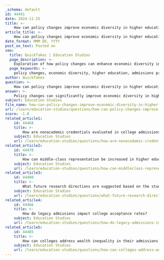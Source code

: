 ```yaml
---
_schema: default
id: 44491
date: 2024-11-25
title: >-
    How can policy changes improve economic diversity in higher education institutions?
article_title: >-
    How can policy changes improve economic diversity in higher education institutions?
date_format: MMM DD, YYYY
post_on_text: Posted on
seo:
  title: QuickTakes | Education Studies
  page_description: >-
    Exploration of how policy changes can enhance economic diversity in higher education through strategies like eliminating legacy admissions, implementing socioeconomic affirmative action, increasing financial aid, and fostering inclusive campus environments.
  page_keywords: >-
    policy changes, economic diversity, higher education, admissions process, legacy admissions, affirmative action, financial aid, holistic review, outreach efforts, campus climate, data-driven policies, community organizations
author: QuickTakes
question: >-
    How can policy changes improve economic diversity in higher education institutions?
answer: >-
    Policy changes can significantly improve economic diversity in higher education institutions through a variety of strategies aimed at addressing systemic barriers and promoting equitable access. Here are several key recommendations based on recent findings and reports:\n\n1. **Elimination of Legacy Admissions and Early Decision Policies**: These practices often favor students from affluent backgrounds, perpetuating economic inequality. By removing these policies, colleges can create a more level playing field for applicants from diverse economic backgrounds, allowing for a fairer admissions process.\n\n2. **Socioeconomic-Based Affirmative Action**: Implementing affirmative action policies that focus on socioeconomic status (SES) rather than race can help increase the representation of low-income students. Research indicates that while SES-based policies may not fully maintain racial diversity, they can effectively address barriers faced by low-income students, providing them with the necessary support to succeed in college.\n\n3. **Increased Financial Aid and Support Programs**: Expanding financial aid programs, such as Pell Grants, and providing additional support for low-income students can alleviate the financial burdens that discourage them from applying to elite institutions. The Biden-Harris Administration has made strides in this area, advocating for increased funding and support for historically black colleges and universities (HBCUs), minority-serving institutions (MSIs), and community colleges.\n\n4. **Holistic Admissions Review**: Colleges should adopt a holistic review process that considers a broader range of factors beyond standardized test scores and GPAs. This approach can recognize the unique challenges faced by low-income students and value their resilience and achievements in overcoming adversity.\n\n5. **Outreach and Recruitment Efforts**: Institutions should actively engage in outreach to low-income communities, providing information and resources about college applications and financial aid. Programs that connect high-achieving, low-income students with mentors from similar backgrounds can also help demystify the application process and encourage more students to apply.\n\n6. **Addressing Campus Climate**: Creating an inclusive campus environment is crucial for retaining low-income students. Institutions should implement programs that foster social connections among students from diverse backgrounds, helping to mitigate feelings of isolation that low-income students may experience.\n\n7. **Data-Driven Policies**: Colleges should utilize data to assess the effectiveness of their admissions practices and identify areas for improvement. By analyzing enrollment patterns and the impact of various policies, institutions can make informed decisions that promote economic diversity.\n\n8. **Collaboration with Community Organizations**: Partnering with local organizations can enhance recruitment efforts and provide additional resources for low-income students. These collaborations can help bridge the gap between high schools and colleges, ensuring that students are well-prepared for the transition to higher education.\n\nBy implementing these policy changes, higher education institutions can work towards a more equitable admissions process that enhances economic diversity and provides opportunities for all students, regardless of their financial background.
subject: Education Studies
file_name: how-can-policy-changes-improve-economic-diversity-in-higher-education-institutions.md
url: /learn/education-studies/questions/how-can-policy-changes-improve-economic-diversity-in-higher-education-institutions
score: -1.0
related_article1:
    id: 44468
    title: >-
        How are nonacademic credentials evaluated in college admissions?
    subject: Education Studies
    url: /learn/education-studies/questions/how-are-nonacademic-credentials-evaluated-in-college-admissions
related_article2:
    id: 44478
    title: >-
        How can middle-class representation be increased in higher education?
    subject: Education Studies
    url: /learn/education-studies/questions/how-can-middleclass-representation-be-increased-in-higher-education
related_article3:
    id: 44480
    title: >-
        What future research directions are suggested based on the study's conclusions?
    subject: Education Studies
    url: /learn/education-studies/questions/what-future-research-directions-are-suggested-based-on-the-studys-conclusions
related_article4:
    id: 44466
    title: >-
        How do legacy admissions impact college acceptance rates?
    subject: Education Studies
    url: /learn/education-studies/questions/how-do-legacy-admissions-impact-college-acceptance-rates
related_article5:
    id: 44485
    title: >-
        How can colleges address wealth inequality in their admissions processes?
    subject: Education Studies
    url: /learn/education-studies/questions/how-can-colleges-address-wealth-inequality-in-their-admissions-processes
---
```


&nbsp;